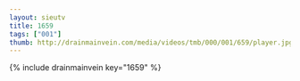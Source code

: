 ```yaml
--- 
layout: sieutv
title: 1659
tags: ["001"]
thumb: http://drainmainvein.com/media/videos/tmb/000/001/659/player.jpg
---
```

{% include drainmainvein key="1659" %} 
